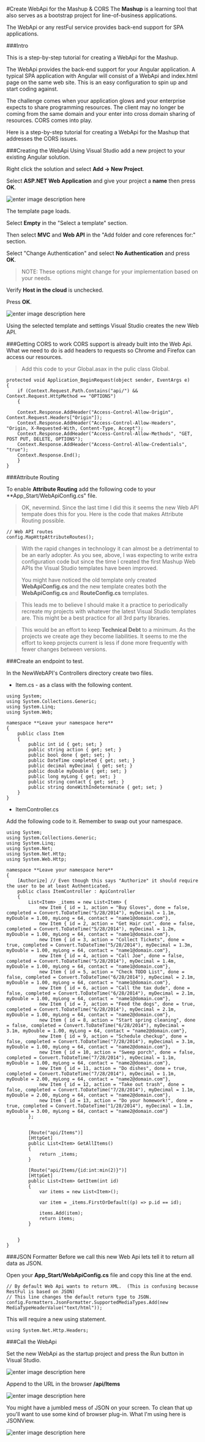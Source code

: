 #Create WebApi for the Mashup & CORS
The **Mashup** is a learning tool that also serves as a bootstrap project for line-of-business applications.

The WebApi or any restFul service provides back-end support for SPA applications.

###Intro

This is a step-by-step tutorial for creating a WebApi for the Mashup.

The WebApi provides the back-end support for your Angular application.  A typical SPA application with Angular will consist of a WebApi and index.html page on the same web site.  This is an easy configuration to spin up and start coding against.

The challenge comes when your application glows and your enterprise expects to share programming resources.  The client may no longer be coming from the same domain and your enter into cross domain sharing of resources.  CORS comes into play.

Here is a step-by-step tutorial for creating a WebApi for the Mashup that addresses the CORS issues.

###Creating the WebApi
Using Visual Studio add a new project to your existing Angular solution.

Right click the solution and select **Add -> New Project**.

Select **ASP.NET Web Application** and give your project a **name** then press **OK**.

![enter image description here](https://raw.githubusercontent.com/MashupJS/MashupJS/master/docs/mashupApi/1.PNG)


The template page loads.

Select **Empty** in the "Select a template" section.

Then select **MVC** and **Web API** in the "Add folder and core references for:" section.

Select "Change Authentication" and select **No Authentication** and press **OK**.
>NOTE: These options might change for your implementation based on your needs.

Verify **Host in the cloud** is unchecked.

Press **OK**.

![enter image description here](https://raw.githubusercontent.com/MashupJS/MashupJS/master/docs/mashupApi/2.PNG)

Using the selected template and settings Visual Studio creates the new Web API.

###Getting CORS to work
CORS support is already built into the Web Api.  What we need to do is add headers to requests so Chrome and Firefox can access our resources.

> Add this code to your Global.asax in the pulic class Global.

```
protected void Application_BeginRequest(object sender, EventArgs e)
{
    if (Context.Request.Path.Contains("api/") && Context.Request.HttpMethod == "OPTIONS")
    {

	Context.Response.AddHeader("Access-Control-Allow-Origin", Context.Request.Headers["Origin"]);
	Context.Response.AddHeader("Access-Control-Allow-Headers", "Origin, X-Requested-With, Content-Type, Accept");
	Context.Response.AddHeader("Access-Control-Allow-Methods", "GET, POST PUT, DELETE, OPTIONS");
	Context.Response.AddHeader("Access-Control-Allow-Credentials", "true");
	Context.Response.End();
    }
} 
```

###Attribute Routing

To enable **Attribute Routing** add the following code to your **App_Start/WebApiConfig.cs" file.

>OK, nevermind.  Since the last time I did this it seems the new Web API tempate does this for you.  Here is the code that makes Attribute Routing possible.

```
// Web API routes
config.MapHttpAttributeRoutes();
```

> With the rapid changes in technology it can almost be a detrimental to be an early adopter.  As you see, above, I was expecting to write extra configuration code but since the time I created the first Mashup Web APIs the Visual Studio templates have been improved.
>
>You might have noticed the old template only created **WebApiConfig.cs** and the new template creates both the **WebApiConfig.cs** and **RouteConfig.cs** templates.

>This leads me to believe I should make it a practice to periodically recreate my projects with whatever the latest Visual Studio templates are.  This might be a best practice for all 3rd party libraries.

> This would be an effort to keep **Technical Debt** to a minimum.  As the projects we create age they become liabilities.  It seems to me the effort to keep projects current is less if done more frequently with fewer changes between versions.


###Create an endpoint to test.

In the NewWebAPI's Controllers directory create two files.

 - Item.cs - as a class with the following content.

```
using System;
using System.Collections.Generic;
using System.Linq;
using System.Web;

namespace **Leave your namespace here**
{
    public class Item
    {
        public int id { get; set; }
        public string action { get; set; }
        public bool done { get; set; }
        public DateTime completed { get; set; }
        public decimal myDecimal { get; set; }
        public double myDouble { get; set; }
        public long myLong { get; set; }
        public string contact { get; set; }
        public string doneWithIndeterminate { get; set; }
    }
}
```

 - ItemController.cs

Add the following code to it.  Remember to swap out your namespace.

```
using System;
using System.Collections.Generic;
using System.Linq;
using System.Net;
using System.Net.Http;
using System.Web.Http;

namespace **Leave your namespace here**
{
    [Authorize] // Even though this says "Authorize" it should require the user to be at least Authenticated.
    public class ItemController : ApiController
    {
        List<Item> _items = new List<Item> {
            new Item { id = 1, action = "Buy Gloves", done = false, completed = Convert.ToDateTime("5/28/2014"), myDecimal = 1.1m, myDouble = 1.00, myLong = 64, contact = "name1@domain.com"},
            new Item { id = 2, action = "Get Hair cut", done = false, completed = Convert.ToDateTime("5/28/2014"), myDecimal = 1.2m, myDouble = 1.00, myLong = 64, contact = "name1@domain.com"},
            new Item { id = 3, action = "Collect Tickets", done = true, completed = Convert.ToDateTime("5/28/2014"), myDecimal = 1.3m, myDouble = 1.00, myLong = 64, contact = "name1@domain.com"},
            new Item { id = 4, action = "Call Joe", done = false, completed = Convert.ToDateTime("5/28/2014"), myDecimal = 1.4m, myDouble = 1.00, myLong = 64, contact = "name1@domain.com"},
            new Item { id = 5, action = "Check TODO List", done = false, completed = Convert.ToDateTime("6/28/2014"), myDecimal = 2.1m, myDouble = 1.00, myLong = 64, contact = "name1@domain.com"},
            new Item { id = 6, action = "Call the tax dude", done = false, completed = Convert.ToDateTime("6/28/2014"), myDecimal = 2.1m, myDouble = 1.00, myLong = 64, contact = "name1@domain.com"},
            new Item { id = 7, action = "Feed the dogs", done = true, completed = Convert.ToDateTime("6/28/2014"), myDecimal = 2.1m, myDouble = 1.00, myLong = 64, contact = "name2@domain.com"},
            new Item { id = 8, action = "Start spring cleaning", done = false, completed = Convert.ToDateTime("6/28/2014"), myDecimal = 3.1m, myDouble = 1.00, myLong = 64, contact = "name2@domain.com"},
            new Item { id = 9, action = "Schedule checkup", done = false, completed = Convert.ToDateTime("7/28/2014"), myDecimal = 3.1m, myDouble = 1.00, myLong = 64, contact = "name2@domain.com"},
            new Item { id = 10, action = "Sweep porch", done = false, completed = Convert.ToDateTime("7/28/2014"), myDecimal = 1.1m, myDouble = 1.00, myLong = 64, contact = "name2@domain.com"},
            new Item { id = 11, action = "Do dishes", done = true, completed = Convert.ToDateTime("7/28/2014"), myDecimal = 1.1m, myDouble = 2.00, myLong = 64, contact = "name2@domain.com"},
            new Item { id = 12, action = "Take out trash", done = false, completed = Convert.ToDateTime("7/28/2014"), myDecimal = 1.1m, myDouble = 2.00, myLong = 64, contact = "name2@domain.com"},
            new Item { id = 13, action = "Do your homework!", done = true, completed = Convert.ToDateTime("1/28/2014"), myDecimal = 1.1m, myDouble = 3.00, myLong = 64, contact = "name2@domain.com"}
        };


        [Route("api/Items")]
        [HttpGet]
        public List<Item> GetAllItems()
        {
            return _items;
        }

        [Route("api/Items/{id:int:min(2)}")]
        [HttpGet]
        public List<Item> GetItem(int id)
        {
            var items = new List<Item>();

            var item = _items.FirstOrDefault((p) => p.id == id);

            items.Add(item);
            return items;
        }


    }
}
```

###JSON Formatter
Before we call this new Web Api lets tell it to return all data as JSON.

Open your **App_Start/WebApiConfig.cs** file and copy this line at the end.

```
// By default Web Api wants to return XML.  (This is confusing because RestFul is based on JSON)
// This line changes the default return type to JSON.
config.Formatters.JsonFormatter.SupportedMediaTypes.Add(new MediaTypeHeaderValue("text/html"));
```

This will require a new using statement.
```
using System.Net.Http.Headers;
```

###Call the WebApi

Set the new WebApi as the startup project and press the Run button in Visual Studio.

![enter image description here](https://raw.githubusercontent.com/MashupJS/MashupJS/master/docs/mashupApi/3.PNG)

Append to the URL in the browser **/api/Items**

![enter image description here](https://raw.githubusercontent.com/MashupJS/MashupJS/master/docs/mashupApi/4.PNG)

You might have a jumbled mess of JSON on your screen.  To clean that up you'll want to use some kind of browser plug-in.  What I'm using here is JSONView.

![enter image description here](https://raw.githubusercontent.com/MashupJS/MashupJS/master/docs/mashupApi/5.PNG)
